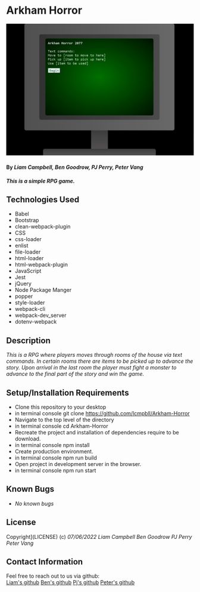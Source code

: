 # Arkham Horror

![image](img/arkham.JPG)

#### By _**Liam Campbell, Ben Goodrow, PJ Perry, Peter Vang**_

#### _This is a simple RPG game._

## Technologies Used

* Babel
* Bootstrap
* clean-webpack-plugin
* CSS
* css-loader
* enlist
* file-loader
* html-loader
* html-webpack-plugin
* JavaScript
* Jest
* jQuery
* Node Package Manger
* popper
* style-loader
* webpack-cli
* webpack-dev_server
* dotenv-webpack

## Description
_This is a RPG where players moves through rooms of the house via text commands. In certain rooms there are items to be picked up to advance the story. Upon arrival in the last room the player must fight a monster to advance to the final part of the story and win the game._

## Setup/Installation Requirements

* Clone this repository to your desktop
* in terminal console git clone https://github.com/lcmpbll/Arkham-Horror
* Navigate to the top level of the directory
* in terminal console cd Arkham-Horror
* Recreate the project and installation of dependencies require to be download.
* in terminal console npm install
* Create production environment.
* in terminal console npm run build
* Open project in development server in the browser.
* in terminal console npm run start

## Known Bugs

* _No known bugs_


## License

Copyright](LICENSE) (c) _07/06/2022_ _Liam Campbell Ben Goodrow PJ Perry Peter Vang_
## Contact Information

Feel free to reach out to us via github:  
[Liam's github](https://github.com/lcmpbll)
[Ben's github](https://github.com/bpgoodrow)
[Pj's github](https://github.com/Jamesp92)
[Peter's github](https://github.com/vangpeter06)